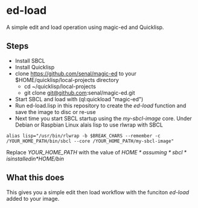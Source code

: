 # ed-load
A simple edit and load operation using magic-ed and Quicklisp.

## Steps

+ Install SBCL
+ Install Quicklisp
+ clone https://github.com/senal/magic-ed to your $HOME/quicklisp/local-projects directory
  + cd ~/quicklisp/local-projects
  + git clone git@github.com:senal/magic-ed.git
+ Start SBCL and load with (ql:quickload "magic-ed")
+ Run ed-load.lisp in this repository to create the *ed-load* function and save the image to disc or re-use
+ Next time you start SBCL startup using the *my-sbcl-image* core. Under Debian or Raspbian Linux alais lisp to use rlwrap with SBCL

```shell
alias lisp="/usr/bin/rlwrap -b $BREAK_CHARS --remember -c /YOUR_HOME_PATH/bin/sbcl --core /YOUR_HOME_PATH/my-sbcl-image"
```

Replace *YOUR_HOME_PATH* with the value of *$HOME* assuming *sbcl* is installed in *$HOME/bin*

## What this does

This gives you a simple edit then load workflow with the funciton *ed-load* added to your image.


